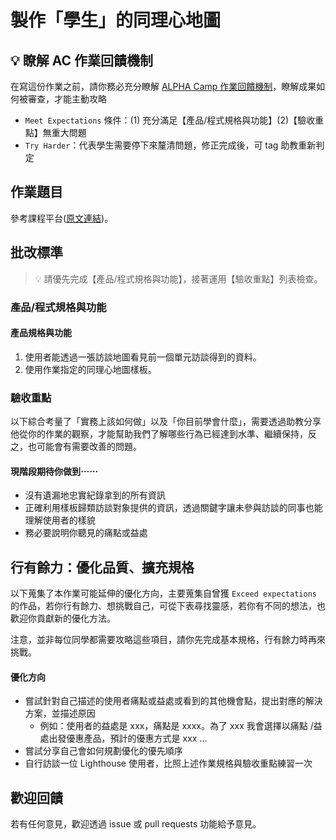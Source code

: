 # 製作「學生」的同理心地圖

## 💡 瞭解 AC 作業回饋機制

在寫這份作業之前，請你務必充分瞭解 <a href="https://github.com/ALPHACamp/web-grading-rubic" target="_blank">ALPHA Camp 作業回饋機制</a>，瞭解成果如何被審查，才能主動攻略

- `Meet Expectations` 條件：(1) 充分滿足【產品/程式規格與功能】(2)【驗收重點】無重大問題
- `Try Harder`：代表學生需要停下來釐清問題，修正完成後，可 tag 助教重新判定

## 作業題目

參考課程平台([原文連結](https://lighthouse.alphacamp.co/courses/42/assignments/1145))。

## 批改標準

> 💡  請優先完成【產品/程式規格與功能】，接著運用【驗收重點】列表檢查。

### 產品/程式規格與功能

#### 產品規格與功能

1. 使用者能透過一張訪談地圖看見前一個單元訪談得到的資料。
2. 使用作業指定的同理心地圖樣板。


### 驗收重點

以下綜合考量了「實務上該如何做」以及「你目前學會什麼」，需要透過助教分享他從你的作業的觀察，才能幫助我們了解哪些行為已經達到水準、繼續保持，反之，也可能會有需要改善的問題。

#### 現階段期待你做到⋯⋯
- 沒有遺漏地忠實紀錄拿到的所有資訊
- 正確利用樣板歸類訪談對象提供的資訊，透過關鍵字讓未參與訪談的同事也能理解使用者的樣貌
- 務必要說明你聽見的痛點或益處

## 行有餘力：優化品質、擴充規格

以下蒐集了本作業可能延伸的優化方向，主要蒐集自曾獲 `Exceed expectations` 的作品，若你行有餘力、想挑戰自己，可從下表尋找靈感，若你有不同的想法，也歡迎你貢獻新的優化方法。

注意，並非每位同學都需要攻略這些項目，請你先完成基本規格，行有餘力時再來挑戰。

#### 優化方向
- 嘗試針對自己描述的使用者痛點或益處或看到的其他機會點，提出對應的解決方案，並描述原因
  - 例如：使用者的益處是 xxx，痛點是 xxxx。為了 xxx 我會選擇以痛點 /益處出發優惠產品，預計的優惠方式是 xxx ...
- 嘗試分享自己會如何規劃優化的優先順序
- 自行訪談一位 Lighthouse 使用者，比照上述作業規格與驗收重點練習一次

## 歡迎回饋

若有任何意見，歡迎透過 issue 或 pull requests 功能給予意見。
